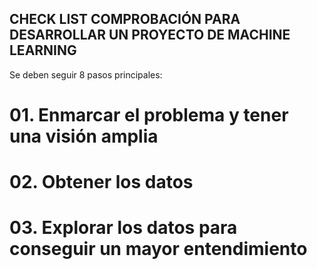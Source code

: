 ## CHECK LIST COMPROBACIÓN PARA DESARROLLAR UN PROYECTO DE MACHINE LEARNING

Se deben seguir 8 pasos principales:

# 01. Enmarcar el problema y tener una visión amplia
# 02. Obtener los datos
# 03. Explorar los datos para conseguir un mayor entendimiento
